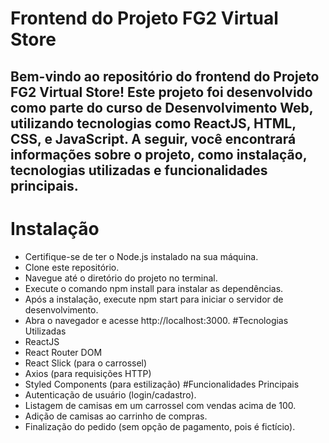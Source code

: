 # Frontend do Projeto FG2 Virtual Store
## Bem-vindo ao repositório do frontend do Projeto FG2 Virtual Store! Este projeto foi desenvolvido como parte do curso de Desenvolvimento Web, utilizando tecnologias como ReactJS, HTML, CSS, e JavaScript. A seguir, você encontrará informações sobre o projeto, como instalação, tecnologias utilizadas e funcionalidades principais.

# Instalação
- Certifique-se de ter o Node.js instalado na sua máquina.
- Clone este repositório.
- Navegue até o diretório do projeto no terminal.
- Execute o comando npm install para instalar as dependências.
- Após a instalação, execute npm start para iniciar o servidor de desenvolvimento.
- Abra o navegador e acesse http://localhost:3000.
#Tecnologias Utilizadas
- ReactJS
- React Router DOM
- React Slick (para o carrossel)
- Axios (para requisições HTTP)
- Styled Components (para estilização)
#Funcionalidades Principais
- Autenticação de usuário (login/cadastro).
- Listagem de camisas em um carrossel com vendas acima de 100.
- Adição de camisas ao carrinho de compras.
- Finalização do pedido (sem opção de pagamento, pois é fictício).